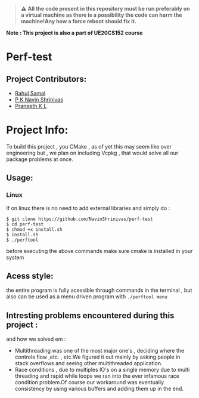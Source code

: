 > :warning: **All the code present in this repository must be run preferably on a virtual machine as there is a possibility the code can harm the machine!Any how a force reboot should fix it.**

<b><p>Note : This project is also a part of UE20CS152 course</p></b>
# Perf-test



## Project Contributors:

* [Rahul Samal](https://github.com/Omicron02)
* [P K Navin Shrinivas ](https://github.com/NavinShrinivas)
* [Praneeth K L](https://github.com/praneethk002)


# Project Info:
To build this project , you CMake , as of yet this may seem like over engineering but , we plan on including Vcpkg , that would solve all our package problems at once.

## Usage:
### Linux
  If on linux there is no need to add external libraries and simply do :
  ```
  $ git clone https://github.com/NavinShrinivas/perf-test
  $ cd perf-test
  $ chmod +x install.sh
  $ install.sh
  $ ./perftool
  ```
  before executing the above commands make sure cmake is installed in your system
## Acess style:
  the entire program is fully acessible through commands in the terminal , but also can be used as a menu driven program with 
  ```./perftool menu```

## Intresting problems encountered during this project :
and how we solved em :
*  Multithreading was one of the most major one's , deciding where the controls flow ,etc. , etc.We figured it out mainly by asking people in stack overflows
and seeing other multithreaded application.
*  Race conditions , due to multiples IO's on a single memory due to multi threading and rapid while loops we ran into the ever infamous race condition problem.Of course our workaround was eventually consistency by using various buffers and adding them up in the end.

